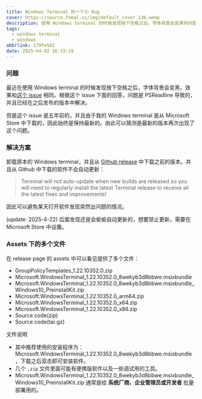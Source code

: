 ```yaml
---
title: Windows Terminal 的一个小 Bug
cover: https://source.fomal.cc/img/default_cover_136.webp
description: 使用 Windows terminal 的时候发现按下空格之后，字体背景会变黑的问题。
tags:
  - windows terminal
  - windows
abbrlink: 179fe542
date: 2025-04-02 16:33:19
---
```


### 问题
最近在使用 Windows terminal 的时候发现按下空格之后，字体背景会变黑。效果和[这个 issue](https://github.com/microsoft/terminal/issues/6767) 相同。根据这个 issue 下面的回答，问题是 PSReadline 导致的，并且已经在之后发布的版本中解决。

但是这个 issue 是五年前的，并且由于我的 Windows terminal 是从 Microsoft Store 中下载的，因此始终是保持最新的。由此可以猜测是最新的版本再次出现了这个问题。

### 解决方案
卸载原本的 Windows terminal，并且从 [Github release](https://github.com/microsoft/terminal/releases) 中下载之前的版本。并且从 Github 中下载的软件不会自动更新：
> Terminal will not auto-update when new builds are released so you will need to regularly install the latest Terminal release to receive all the latest fixes and improvements!

因此可以避免某天打开软件发现突然出问题的情况。

(update: 2025-4-22)
后面发现还是会偷偷自动更新的，想要禁止更新，需要在 Microsoft Store 中设置。

### Assets 下的多个文件
在 release page 的 assets 中可以看见提供了多个文件：
* GroupPolicyTemplates_1.22.10352.0.zip
* Microsoft.WindowsTerminal_1.22.10352.0_8wekyb3d8bbwe.msixbundle
* Microsoft.WindowsTerminal_1.22.10352.0_8wekyb3d8bbwe.msixbundle_Windows10_PreinstallKit.zip
* Microsoft.WindowsTerminal_1.22.10352.0_arm64.zip
* Microsoft.WindowsTerminal_1.22.10352.0_x64.zip
* Microsoft.WindowsTerminal_1.22.10352.0_x86.zip
* Source code(zip)
* Source code(tar.gz)

文件说明
* 其中推荐使用的安装程序为：Microsoft.WindowsTerminal_1.22.10352.0_8wekyb3d8bbwe.msixbundle，下载之后双击即可安装软件。
* 几个 `.zip` 文件里面可能有便携版软件以及一些调试用的工具。
* Microsoft.WindowsTerminal_1.22.10352.0_8wekyb3d8bbwe.msixbundle_Windows10_PreinstallKit.zip 通常是给 **系统厂商、企业管理员或开发者** 批量部署用的。